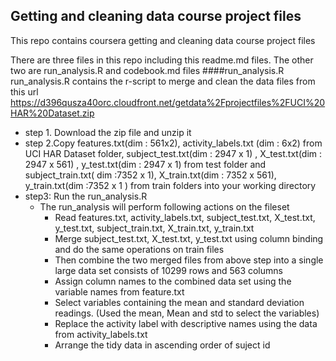 ## Getting and cleaning data course project files
This repo contains  coursera getting and cleaning data course project files

There are three files in this repo including this readme.md files. The other two are run_analysis.R and codebook.md files
####run_analysis.R
run_analysis.R contains the r-script to merge and clean the data files from this url https://d396qusza40orc.cloudfront.net/getdata%2Fprojectfiles%2FUCI%20HAR%20Dataset.zip

* step 1. Download the zip file and unzip it 
* step 2.Copy features.txt(dim : 561x2), activity_labels.txt (dim : 6x2)  from UCI HAR Dataset folder, subject_test.txt(dim : 2947 x 1) , X_test.txt(dim : 2947 x 561) , y_test.txt(dim : 2947 x 1) from test folder and subject_train.txt( dim :7352 x 1), X_train.txt(dim : 7352 x 561), y_train.txt(dim :7352 x 1 ) from train folders into your working directory
* step3: Run the run_analysis.R 
  * The run_analysis will perform following actions on the fileset
    * Read features.txt, activity_labels.txt,  subject_test.txt, X_test.txt, y_test.txt, subject_train.txt, X_train.txt, y_train.txt
    * Merge subject_test.txt, X_test.txt, y_test.txt using column binding and do the same operations on train files
    * Then combine the two merged files from above step into a single large data set consists of 10299 rows and 563   columns
    *  Assign column names to the combined data set using the variable names from feature.txt
    * Select variables containing the mean and standard deviation readings. (Used the mean, Mean and std to select the variables)
    * Replace the activity label with descriptive names using the data from activity_labels.txt
    * Arrange the tidy data in ascending order of suject id




